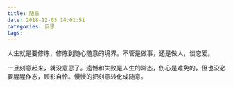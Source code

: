 ```yaml
---
title: 随意
date: 2018-12-03 14:01:51
categories: 反思
tags:
---
```


人生就是要修炼，修炼到随心随意的境界。不管是做事，还是做人，谈恋爱。

一旦刻意起来，就没意思了。遗憾和失败是人生的常态，伤心是难免的，但也没必要腥腥作态，顾影自怜。慢慢的把刻意转化成随意。
